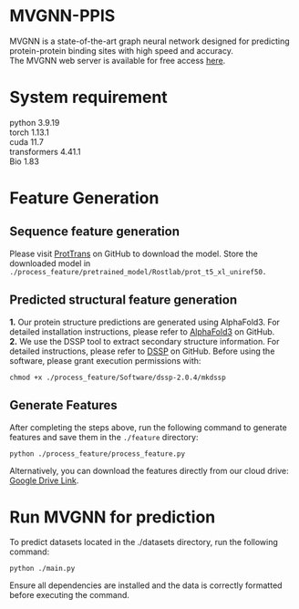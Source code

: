 # MVGNN-PPIS
MVGNN is a state-of-the-art graph neural network designed for predicting protein-protein binding sites with high speed and accuracy. <br>The MVGNN web server is available for free access [here](http://www.isme.ln.cn:5001/protein_site_prediction1).
# System requirement
python 3.9.19<br>
torch 1.13.1<br>
cuda 11.7<br>
transformers 4.41.1<br>
Bio 1.83
# Feature Generation
## Sequence feature generation
Please visit [ProtTrans](https://github.com/agemagician/ProtTrans) on GitHub to download the model. Store the downloaded model in `./process_feature/pretrained_model/Rostlab/prot_t5_xl_uniref50.`
## Predicted structural feature generation
**1.** Our protein structure predictions are generated using AlphaFold3. For detailed installation instructions, please refer to [AlphaFold3](https://github.com/google-deepmind/alphafold3) on GitHub.<br>
**2.** We use the DSSP tool to extract secondary structure information. For detailed instructions, please refer to [DSSP](https://github.com/PDB-REDO/dssp) on GitHub. Before using the software, please grant execution permissions with:
```
chmod +x ./process_feature/Software/dssp-2.0.4/mkdssp
```
## Generate Features
After completing the steps above, run the following command to generate features and save them in the `./feature` directory: 
```
python ./process_feature/process_feature.py
```
Alternatively, you can download the features directly from our cloud drive: [Google Drive Link](https://drive.google.com/drive/folders/1sHd-2MmzdhmxvMjrNIugHw0RrBU8QYnR?usp=drive_link).
# Run MVGNN for prediction
To predict datasets located in the ./datasets directory, run the following command:
```
python ./main.py
```
Ensure all dependencies are installed and the data is correctly formatted before executing the command.
